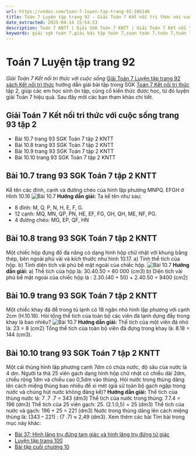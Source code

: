 ```yaml
---
url: https://vndoc.com/toan-7-luyen-tap-trang-92-286146
title: Toán 7 Luyện tập trang 92 - Giải Toán 7 Kết nối tri thức với cuộc sống - VnDoc.com
date_extracted: 2025-04-14 15:54:53
description: Toán 7 KNTT | Giải SGK Toán 7 KNTT | Giải Toán 7 Kết nối tri thức| Giải bài tập Toán 7 Luyện tập trang 92 bao gồm lời giải chi tiết cho từng bài tập trong SGK Toán 7 tập 2 Kết nối tri thức, mời các bạn tham khảo.
keywords: giải sgk toán 7,giải bài tập toán 7,soạn toán 7,toán 7,toán lớp 7,giải toán 7,sgk toán 7,toan 7,giai toan 7,toán 7 tập 1,toán lớp 7 tập 2,bài tập toán lớp 7,giải bài tập toán lớp 7,sgk toán 7 tập 2,toán 7 kết nối tri thức,giải toán 7 kết nối tri thức,giải toán 7 kntt Luyện tập trang 92,Toán 7 kết nối tri thức bài 36,Luyện tập trang 92,Giải Toán 7 Luyện tập trang 92,toán lớp 7 Kết nối tri thức Luyện tập trang 92,toán lớp 7 trang 92 tập 2
---
```


# Toán 7 Luyện tập trang 92
 _Giải Toán 7 Kết nối tri thức với cuộc sống_
[Giải Toán 7 Luyện tập trang 92 sách Kết nối tri thức](<https://vndoc.com/toan-7-luyen-tap-trang-92-286146>) hướng dẫn giải bài tập trong SGK [Toán 7 Kết nối tri thức](<https://vndoc.com/toan-7-tap-2-kntt>) tập 2, giúp các em học sinh ôn tập, củng cố kiến thức được học, từ đó luyện giải Toán 7 hiệu quả. Sau đây mời các bạn tham khảo chi tiết.
## Giải Toán 7 Kết nối tri thức với cuộc sống trang 93 tập 2
  * Bài 10.7 trang 93 SGK Toán 7 tập 2 KNTT
  * Bài 10.8 trang 93 SGK Toán 7 tập 2 KNTT
  * Bài 10.9 trang 93 SGK Toán 7 tập 2 KNTT
  * Bài 10.10 trang 93 SGK Toán 7 tập 2 KNTT

## **Bài 10.7 trang 93 SGK Toán 7 tập 2 KNTT**
Kể tên các đỉnh, cạnh và đường chéo của hình lập phương MNPQ. EFGH ở Hình 10.16
![Bài 10.7](https://i.vdoc.vn/data/image/2025/04/05/Luyen-tap-tr92-1.jpg)
**Hướng dẫn giải:**
Ta kể tên như sau:
  * 8 đỉnh: M, Q, P, N, H, E, F, G.
  * 12 cạnh: MQ, MN, QP, PN, HE, EF, FG, GH, QH, ME, NF, PG.
  * 4 đường chéo: MG, EP, QF, HN

## **Bài 10.8 trang 93 SGK Toán 7 tập 2 KNTT**
Một chiếc hộp đựng đồ đa năng có dạng hình hộp chữ nhật với khung bằng thép, bên ngoài phủ vải và kích thước như hình 10.17.
a\) Tính thể tích của hộp.
b\) Tính diện tích vải phủ bề mặt ngoài của chiếc hộp.
![Bài 10.7](https://i.vdoc.vn/data/image/2025/04/05/Luyen-tap-tr92-2.jpg)
**Hướng dẫn giải:**
a\) Thể tích của hộp là:
30.40.50 = 60 000 \(cm3\)
b\) Diện tích vải phủ bề mặt ngoài của chiếc hộp là :
2.30.\(40 + 50\) + 2.40.50 = 9400 \(cm2\)
## **Bài 10.9 trang 93 SGK Toán 7 tập 2 KNTT**
Một chiếc khay đá để trong tủ lạnh có 18 ngăn nhỏ hình lập phương với cạnh 2cm \(H.10.18\). Hỏi tổng thể tích của toàn bộ các viên đá lạnh dựng đầy trong khay là bao nhiêu?
![Bài 10.7](https://i.vdoc.vn/data/image/2025/04/05/Luyen-tap-tr92-3.jpg)
**Hướng dẫn giải:**
Thể tích của một viên đá nhỏ là:
23 = 8 \(cm2\)
Tổng thể tích của toàn bộ viên đá đựng trong khay là:
8.18 = 144 \(cm3\).
## **Bài 10.10 trang 93 SGK Toán 7 tập 2 KNTT**
Một cái thùng hình lập phương cạnh 7dm có chứa nước, độ sâu của nước là 4 dm. Người ta thả 25 viên gạch dạng hình hộp chữ nhật có chiều dài 2dm, chiều rộng 1dm và chiều cao 0,5dm vào thùng. Hỏi nước trong thùng dâng lên cách miệng thùng bao nhiêu đề xi mét \(giả sử toàn bộ gạch ngập trong nước và chúng hút nước không đáng kể\)?
**Hướng dẫn giải:**
Thể tích của thùng nước là:
7 .7 .7 = 343 \(dm3\)
Thể tích của nước trong thùng:
7.7.4 = 196 \(dm3\)
Thể tích của 25 viên gạch:
25\. \(2.1.0,5\) = 25 \(dm3\)
Thể tích của nước và gạch:
196 + 25 = 221 \(dm3\)
Nước trong thùng dâng lên cách miệng thùng là:
\(343 – 221\) : \(7 .7\) ≈ 2,49 \(dm3\).
Xem thêm các bài Tìm bài trong mục này khác:
  * [Bài 37: Hình lăng trụ đứng tam giác và hình lăng trụ đứng tứ giác](</toan-7-bai-37-hinh-lang-tru-dung-tam-giac-va-hinh-lang-tru-dung-tu-giac-286153>)
  * [Luyện tập trang 100](</toan-7-luyen-tap-trang-100-286157>)
  * [Bài tập cuối chương 10](</toan-7-bai-tap-cuoi-chuong-10-ket-noi-tri-thuc-286160>)

